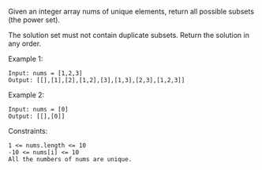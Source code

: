 Given an integer array nums of unique elements, return all possible subsets (the power set).

The solution set must not contain duplicate subsets. Return the solution in any order.

Example 1:

    Input: nums = [1,2,3]
    Output: [[],[1],[2],[1,2],[3],[1,3],[2,3],[1,2,3]]

Example 2:

    Input: nums = [0]
    Output: [[],[0]]

Constraints:

    1 <= nums.length <= 10
    -10 <= nums[i] <= 10
    All the numbers of nums are unique.
